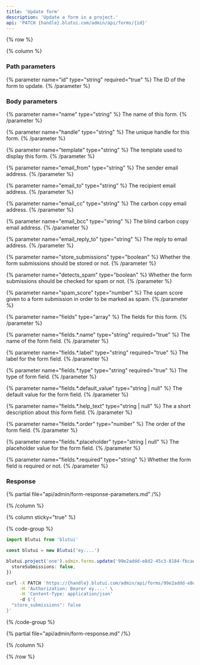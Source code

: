 ```yaml
---
title: 'Update form'
description: 'Update a form in a project.'
api: 'PATCH {handle}.blutui.com/admin/api/forms/{id}'
---
```


{% row %}

{% column %}
### Path parameters

{% parameter name="id" type="string" required="true" %}
The ID of the form to update.
{% /parameter %}

### Body parameters

{% parameter name="name" type="string" %}
The name of this form.
{% /parameter %}

{% parameter name="handle" type="string" %}
The unique handle for this form.
{% /parameter %}

{% parameter name="template" type="string" %}
The template used to display this form.
{% /parameter %}

{% parameter name="email_from" type="string" %}
The sender email address.
{% /parameter %}

{% parameter name="email_to" type="string" %}
The recipient email address.
{% /parameter %}

{% parameter name="email_cc" type="string" %}
The carbon copy email address.
{% /parameter %}

{% parameter name="email_bcc" type="string" %}
The blind carbon copy email address.
{% /parameter %}

{% parameter name="email_reply_to" type="string" %}
The reply to email address.
{% /parameter %}

{% parameter name="store_submissions" type="boolean" %}
Whether the form submissions should be stored or not.
{% /parameter %}

{% parameter name="detects_spam" type="boolean" %}
Whether the form submissions should be checked for spam or not.
{% /parameter %}

{% parameter name="spam_score" type="number" %}
The spam score given to a form submission in order to be marked as spam.
{% /parameter %}

{% parameter name="fields" type="array" %}
The fields for this form.
{% /parameter %}

{% parameter name="fields.*.name" type="string" required="true" %}
The name of the form field.
{% /parameter %}

{% parameter name="fields.*.label" type="string" required="true" %}
The label for the form field.
{% /parameter %}

{% parameter name="fields.*.type" type="string" required="true" %}
The type of form field.
{% /parameter %}

{% parameter name="fields.*.default_value" type="string | null" %}
The default value for the form field.
{% /parameter %}

{% parameter name="fields.*.help_text" type="string | null" %}
The a short description about this form field.
{% /parameter %}

{% parameter name="fields.*.order" type="number" %}
The order of the form field.
{% /parameter %}

{% parameter name="fields.*.placeholder" type="string | null" %}
The placeholder value for the form field.
{% /parameter %}

{% parameter name="fields.*.required" type="string" %}
Whether the form field is required or not.
{% /parameter %}

### Response

{% partial file="api/admin/form-response-parameters.md" /%}

{% /column %}

{% column sticky="true" %}

{% code-group %}

```ts {% process=false filename="Node.js" %}
import Blutui from 'blutui'

const blutui = new Blutui('ey....')

blutui.project('one').admin.forms.update('99e2addd-e8d2-45c3-8184-fbcae8a6cf29', {
  storeSubmissions: false,
})
```

```bash {% process=false filename="cURL" %}
curl -X PATCH 'https://{handle}.blutui.com/admin/api/forms/99e2addd-e8d2-45c3-8184-fbcae8a6cf29' \
     -H 'Authorization: Bearer ey....' \
     -H 'Content-Type: application/json'
     -d $'{
  "store_submissions": false
}'
```

{% /code-group %}

{% partial file="api/admin/form-response.md" /%}

{% /column %}

{% /row %}
